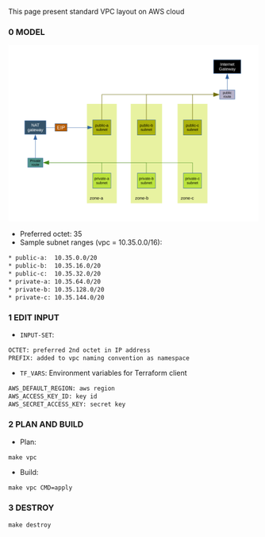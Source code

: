 This page present standard VPC layout on AWS cloud

### 0 MODEL

![vpc-network-layout](./docs/vpc-network-layout.svg)

- Preferred octet: 35
- Sample subnet ranges (vpc = 10.35.0.0/16):
```
* public-a:  10.35.0.0/20
* public-b:  10.35.16.0/20
* public-c:  10.35.32.0/20
* private-a: 10.35.64.0/20
* private-b: 10.35.128.0/20
* private-c: 10.35.144.0/20
```

### 1 EDIT INPUT
* ```INPUT-SET```:
```
OCTET: preferred 2nd octet in IP address
PREFIX: added to vpc naming convention as namespace
```
* ```TF_VARS```:
Environment variables for Terraform client
```
AWS_DEFAULT_REGION: aws region
AWS_ACCESS_KEY_ID: key id
AWS_SECRET_ACCESS_KEY: secret key
```


### 2 PLAN AND BUILD
* Plan:
```
make vpc
```
* Build:
```
make vpc CMD=apply
```


### 3 DESTROY
```
make destroy
```

